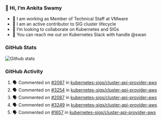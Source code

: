 ### 👋 Hi, I’m Ankita Swamy 

- 💼 I am working as Member of Technical Staff at VMware
- 👀 I am an active contributor to SIG cluster lifecycle 
- 💞️ I’m looking to collaborate on Kubernetes and SIGs
- 💬 You can reach me out on Kubernetes Slack with handle @swan

### GitHub Stats
![Github stats](https://github-readme-stats.vercel.app/api?username=Ankitasw&count_private=true&show_icons=true&theme=tokyonight)

### GitHub Activity 
<!--START_SECTION:activity-->
1. 🗣 Commented on [#2087](https://github.com/kubernetes-sigs/cluster-api-provider-aws/issues/2087) in [kubernetes-sigs/cluster-api-provider-aws](https://github.com/kubernetes-sigs/cluster-api-provider-aws)
2. 🗣 Commented on [#3254](https://github.com/kubernetes-sigs/cluster-api-provider-aws/issues/3254) in [kubernetes-sigs/cluster-api-provider-aws](https://github.com/kubernetes-sigs/cluster-api-provider-aws)
3. 🗣 Commented on [#2087](https://github.com/kubernetes-sigs/cluster-api-provider-aws/issues/2087) in [kubernetes-sigs/cluster-api-provider-aws](https://github.com/kubernetes-sigs/cluster-api-provider-aws)
4. 🗣 Commented on [#3249](https://github.com/kubernetes-sigs/cluster-api-provider-aws/issues/3249) in [kubernetes-sigs/cluster-api-provider-aws](https://github.com/kubernetes-sigs/cluster-api-provider-aws)
5. 🗣 Commented on [#1657](https://github.com/kubernetes-sigs/cluster-api-provider-aws/issues/1657) in [kubernetes-sigs/cluster-api-provider-aws](https://github.com/kubernetes-sigs/cluster-api-provider-aws)
<!--END_SECTION:activity-->
